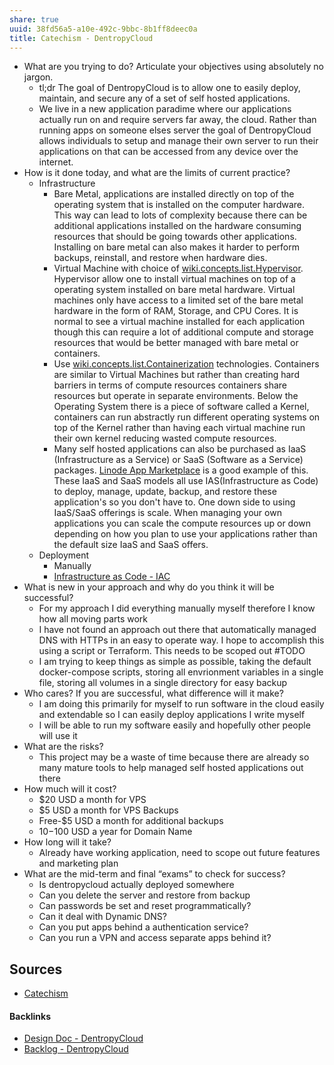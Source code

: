 ```yaml
---
share: true
uuid: 38fd56a5-a10e-492c-9bbc-8b1ff8deec0a
title: Catechism - DentropyCloud
---
```

* What are you trying to do? Articulate your objectives using absolutely no jargon.
  * tl;dr The goal of DentropyCloud is to allow one to easily deploy, maintain, and secure any of a set of self hosted applications.
  * We live in a new application paradime where our applications actually run on and require servers far away, the cloud. Rather than running apps on someone elses server the goal of DentropyCloud allows individuals to setup and manage their own server to run their applications on that can be accessed from any device over the internet.
* How is it done today, and what are the limits of current practice?
  * Infrastructure
    * Bare Metal, applications are installed directly on top of the operating system that is installed on the computer hardware. This way can lead to lots of complexity because there can be additional applications installed on the hardware consuming resources that should be going towards other applications. Installing on bare metal can also makes it harder to perform backups, reinstall, and restore when hardware dies.
    * Virtual Machine with choice of [wiki.concepts.list.Hypervisor](/d8de751b-0b11-4076-b9e5-a020a31038a3). Hypervisor allow one to install virtual machines on top of a operating system installed on bare metal hardware. Virtual machines only have access to a limited set of the bare metal hardware in the form of RAM, Storage, and CPU Cores. It is normal to see a virtual machine installed for each application though this can require a lot of additional compute and storage resources that would be better managed with bare metal or containers.
    * Use [wiki.concepts.list.Containerization](/2b328daa-25f6-48a6-846c-bc8be17fb3ee) technologies. Containers are similar to Virtual Machines but rather than creating hard barriers in terms of compute resources containers share resources but operate in separate environments. Below the Operating System there is a piece of software called a Kernel, containers can run abstractly run different operating systems on top of the Kernel rather than having each virtual machine run their own kernel reducing wasted compute resources.
    * Many self hosted applications can also be purchased as IaaS (Infrastructure as a Service) or SaaS (Software as a Service) packages. [Linode App Marketplace](https://www.linode.com/marketplace/) is a good example of this. These IaaS and SaaS models all use IAS(Infrastructure as Code) to deploy, manage, update, backup, and restore these application's so you don't have to. One down side to using IaaS/SaaS offerings is scale. When managing your own applications you can scale the compute resources up or down depending on how you plan to use your applications rather than the default size IaaS and SaaS offers.
  * Deployment
    * Manually
    * [Infrastructure as Code - IAC](/18a9ad29-6aa9-40a6-be0a-ab3883d5d7df)
* What is new in your approach and why do you think it will be successful?
  * For my approach I did everything manually myself therefore I know how all moving parts work
  * I have not found an approach out there that automatically managed DNS with HTTPs in an easy to operate way. I hope to accomplish this using a script or Terraform. This needs to be scoped out #TODO
  * I am trying to keep things as simple as possible, taking the default docker-compose scripts, storing all envrionment variables in a single file, storing all volumes in a single directory for easy backup
* Who cares? If you are successful, what difference will it make?
  * I am doing this primarily for myself to run software in the cloud easily and extendable so I can easily deploy applications I write myself
  * I will be able to run my software easily and hopefully other people will use it
* What are the risks?
  * This project may be a waste of time because there are already so many mature tools to help managed self hosted applications out there
* How much will it cost?
  * $20 USD a month for VPS
  * $5 USD a month for VPS Backups
  * Free-$5 USD a month for additional backups
  * $10-$100 USD a year for Domain Name
* How long will it take?
  * Already have working application, need to scope out future features and marketing plan
* What are the mid-term and final “exams” to check for success?
  * Is dentropycloud actually deployed somewhere
  * Can you delete the server and restore from backup
  * Can passwords be set and reset programmatically?
  * Can it deal with Dynamic DNS?
  * Can you put apps behind a authentication service?
  * Can you run a VPN and access separate apps behind it?

## Sources

* [Catechism](/474cf7d6-0c55-489d-90d0-cf4edce33b3a)

#### Backlinks

* [Design Doc - DentropyCloud](/6c1ccc56-5584-4ec8-9208-34fcdd2a97a5)
* [Backlog - DentropyCloud](/4e71511d-083c-4683-adb1-617be0f9f5be)